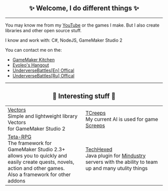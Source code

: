 <h2 align="center">✨ Welcome, I do different things ✨</h2>

---

You may know me from my [YouTube](https://www.youtube.com/channel/UCyycIj2oeDsGdrOhMpDI5VA) or the games I make. But I also create libraries and other open source stuff.

I know and work with: C#, NodeJS, GameMaker Studio 2

You can contact me on the: 
- [GameMaker Kitchen](https://discord.gg/8krYCqr) 
- [Evoleo's Hangout](https://discord.gg/WRsgumM2T6)
- [UnderverseBattles[En] Offical](https://discord.gg/2Nuas5NKj8)
- [UnderverseBattles[Ru] Offical](https://discord.gg/3GVTJWuPxa)
---

<h2 align="center">🐢 Interesting stuff 🐢</h2>

| | | 
|-|-|
| [Vectors](https://github.com/Tornado-Technology/Vectors)<br> Simple and lightweight library Vectors<br> for GameMaker Studio 2 | [TCreeps](https://github.com/Tornado-Technology/TCreeps)<br> My current AI is used for game [Screeps](https://screeps.com/)|
| [Teta-RPG](https://github.com/Tornado-Technology/Teta-RPG)<br>The framework for GameMaker Studio 2.3+<br>allows you to quickly and easily create quests, novels, action and other games.<br>Also a framework for other addons | [TechHexed](https://github.com/Tornado-Technology/TechHexed)<br>Java plugin for [Mindustry](https://mindustrygame.github.io/) servers with the ability to team up and many utulity things|
